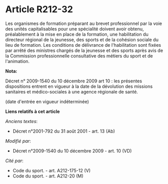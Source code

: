 # Article R212-32

Les organismes de formation préparant au brevet professionnel par la voie des unités capitalisables pour une spécialité
doivent avoir obtenu, préalablement à la mise en place de la formation, une habilitation du            directeur régional de
la jeunesse, des sports et de la cohésion sociale  du lieu de formation. Les conditions de délivrance de l'habilitation sont
fixées par arrêté des ministres chargés de la jeunesse et des sports après avis de la Commission professionnelle consultative
des métiers du sport et de l'animation.

**Nota:**

Décret n° 2009-1540 du 10 décembre 2009 art 10 : les présentes dispositions entrent en vigueur à la date de la dévolution des
missions sanitaires et médico-sociales à une agence régionale de santé. 

(date d'entrée en vigueur indéterminée)

**Liens relatifs à cet article**

_Anciens textes_:

  - Décret n°2001-792 du 31 août 2001 - art. 13 (Ab)

_Modifié par_:

  - Décret n°2009-1540 du 10 décembre 2009 - art. 10 (VD)

_Cité par_:

  - Code du sport. - art. A212-175-12 (V)
  - Code du sport. - art. A212-20 (M)
